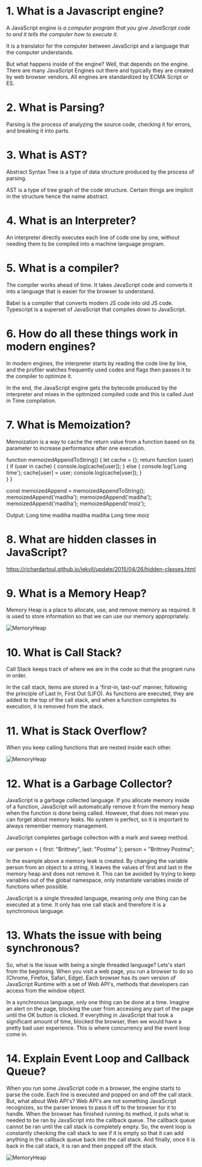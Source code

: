# 1. What is a Javascript engine?

A JavaScript engine is *a computer program that you give JavaScript code to and it tells the computer how to execute it*. 

It is a translator for the computer between JavaScript and a language that the computer understands. 

But what happens inside of the engine? Well, that depends on the engine. There are many JavaScript Engines out there and typically they are created by web browser vendors. All engines are standardized by ECMA Script or ES.

# 2. What is Parsing?

Parsing is the process of analyzing the source code, checking it for errors, and breaking it into parts.

# 3. What is AST?

Abstract Syntax Tree is a type of data structure produced by the process of parsing.

AST is a type of tree graph of the code structure. Certain things are implicit in the structure hence the name abstract.

# 4. What is an Interpreter?

An interpreter directly executes each line of code one by one, without needing them to be compiled into a machine language program.

# 5. What is a compiler? 

The compiler works ahead of time. It takes JavaScript code and converts it into a language that is easier for the browser to understand.

Babel is a compiler that converts modern JS code into old JS code.
Typescript is a superset of JavaScript that compiles down to JavaScript.

# 6. How do all these things work in modern engines?

In modern engines, the interpreter starts by reading the code line by line, and the profiler watches frequently used codes and flags then passes it to the compiler to optimize it.

In the end, the JavaScript engine gets the bytecode produced by the interpreter and mixes in the optimized compiled code and this is called Just in Time compilation.

# 7. What is Memoization?

Memoization is a way to cache the return value from a function based on its parameter to increase performance after one execution.

function memoizedAppendToString() {
    let cache = {};
    return function (user) {
    if (user in cache) {
        console.log(cache[user]);
    } else {
    console.log('Long time');
    cache[user] = user;
    console.log(cache[user]);
    }        
    }
}

const memoizedAppend = memoizedAppendToString();
memoizedAppend('madiha');
memoizedAppend('madiha');
memoizedAppend('madiha');
memoizedAppend('moiz');

Output:
Long time
madiha
madiha
madiha
Long time
moiz

# 8. What are hidden classes in JavaScript?

https://richardartoul.github.io/jekyll/update/2015/04/26/hidden-classes.html

# 9. What is a Memory Heap?

Memory Heap is a place to allocate, use, and remove memory as required. It is used to store information so that we can use our memory appropriately.

![MemoryHeap](https://github.com/MunnazzahAslam/javascript-advanced-concepts/blob/main/memory-heap.png)

# 10. What is Call Stack?

Call Stack keeps track of where we are in the code so that the program runs in order.

In the call stack, items are stored in a 'first-in, last-out' manner, following the principle of Last In, First Out (LIFO). As functions are executed, they are added to the top of the call stack, and when a function completes its execution, it is removed from the stack.

# 11. What is Stack Overflow?

When you keep calling functions that are nested inside each other.

![MemoryHeap](https://github.com/MunnazzahAslam/javascript-advanced-concepts/blob/main/stack%20overflow.png)

# 12. What is a Garbage Collector?

JavaScript is a garbage collected language. If you allocate memory inside of a function, JavaScript will automatically remove it from the memory heap when the function is done being called. However, that does not mean you can forget about memory leaks. No system is perfect, so it is important to always remember memory management.

JavaScript completes garbage collection with a mark and sweep method.

var person = {
 first: "Brittney",
 last: "Postma"
};
person = "Brittney Postma";

In the example above a memory leak is created. By changing the variable person from an object to a string, it leaves the values of first and last in the memory heap and does
not remove it. This can be avoided by trying to keep variables out of the global namespace, only instantiate variables inside of functions when possible. 

JavaScript is a single threaded language, meaning only one thing can be executed at a time. It only has one call stack and therefore it is a synchronous language.

# 13. Whats the issue with being synchronous?

So, what is the issue with being a single threaded language? Lets's start from the beginning. When you visit a web page, you run a browser to do so (Chrome, Firefox,
Safari, Edge). Each browser has its own version of JavaScript Runtime with a set of Web API's, methods that developers can access from the window object. 

In a synchronous language, only one thing can be done at a time. Imagine an alert on the page, blocking the user from accessing any part of the page until the OK button is clicked. If everything
in JavaScript that took a significant amount of time, blocked the browser, then we would have a pretty bad user experience. This is where concurrency and the event loop come in.

# 14. Explain Event Loop and Callback Queue?

When you run some JavaScript code in a browser, the engine starts to parse the code. Each line is executed and popped on and off the call stack. But, what about Web API's?
Web API's are not something JavaScript recognizes, so the parser knows to pass it off to the browser for it to handle. When the browser has finished running its method, it puts
what is needed to be ran by JavaScript into the callback queue. The callback queue cannot be ran until the call stack is completely empty. So, the event loop is constantly
checking the call stack to see if it is empty so that it can add anything in the callback queue back into the call stack. And finally, once it is back in the call stack, it is ran and then popped off the stack.

![MemoryHeap](https://github.com/MunnazzahAslam/javascript-advanced-concepts/blob/main/js-v8.png)



